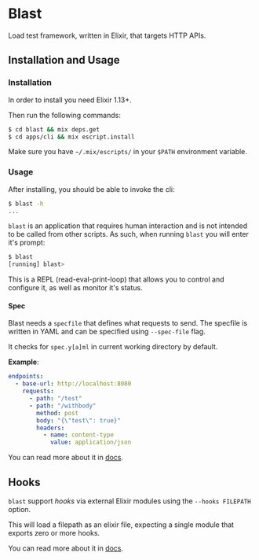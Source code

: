 # Blast

Load test framework, written in Elixir, that targets HTTP APIs.

## Installation and Usage

### Installation

In order to install you need Elixir 1.13+.

Then run the following commands:
```sh
$ cd blast && mix deps.get
$ cd apps/cli && mix escript.install
```

Make sure you have `~/.mix/escripts/` in your `$PATH` environment variable.

### Usage

After installing, you should be able to invoke the cli:

```sh
$ blast -h
...
```

`blast` is an application that requires human interaction and is not intended to
be called from other scripts. As such, when running `blast` you will enter it's
prompt:

```sh
$ blast
[running] blast>
```

This is a REPL (read-eval-print-loop) that allows you to control and
configure it, as well as monitor it's status.

#### Spec

Blast needs a `specfile` that defines what requests to send.
The specfile is written in YAML and can be specified using `--spec-file` flag.

It checks for `spec.y[a]ml` in current working directory by default.

**Example**:
```yaml
endpoints:
  - base-url: http://localhost:8080
    requests:
      - path: "/test"
      - path: "/withbody"
        method: post
        body: "{\"test\": true}"
        headers:
          - name: content-type
            value: application/json
```

You can read more about it in [docs](./docs/spec.md).

## Hooks
`blast` support _hooks_ via external Elixir modules using the `--hooks FILEPATH` option.

This will load a filepath as an elixir file, expecting a single module that exports
zero or more hooks.

You can read more about it in [docs](./docs/hooks.md).
